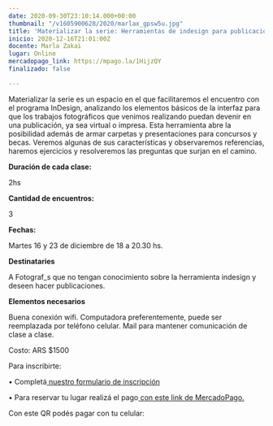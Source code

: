 ```yaml
---
date: 2020-09-30T23:10:14.000+00:00
thumbnail: "/v1605900628/2020/marlax_gpsw5u.jpg"
title: 'Materializar la serie: Herramientas de indesign para publicaciones urgentes '
inicio: 2020-12-16T21:01:00Z
docente: Marla Zakai
lugar: Online
mercadopago_link: https://mpago.la/1HijzQY
finalizado: false

---
```

Materializar la serie es un espacio en el que facilitaremos el encuentro con el programa InDesign, analizando los elementos básicos de la interfaz para que los trabajos fotográficos que venimos realizando puedan devenir en una publicación, ya sea virtual o impresa. Esta herramienta abre la posibilidad además de armar carpetas y presentaciones para concursos y becas. Veremos algunas de sus características y observaremos referencias, haremos ejercicios y resolveremos las preguntas que surjan en el camino.

**Duración de cada clase:**

2hs

**Cantidad de encuentros:**

3

**Fechas:**

Martes 16 y 23 de diciembre de 18 a 20.30 hs.

**Destinataries**

A Fotograf_s que no tengan conocimiento sobre la herramienta indesign y deseen hacer publicaciones.

**Elementos necesarios**

Buena conexión wifi. Computadora preferentemente, puede ser reemplazada por teléfono celular. Mail para mantener comunicación de clase a clase.

Costo: ARS $1500

Para inscribirte:

• Completá[ nuestro formulario de inscripción ](https://forms.gle/6RnC3xJfnFwUtdp4A)

• Para reservar tu lugar realizá el pago[ con este link de MercadoPago.](https://mpago.la/1HijzQY)

Con este QR podés pagar con tu celular:
